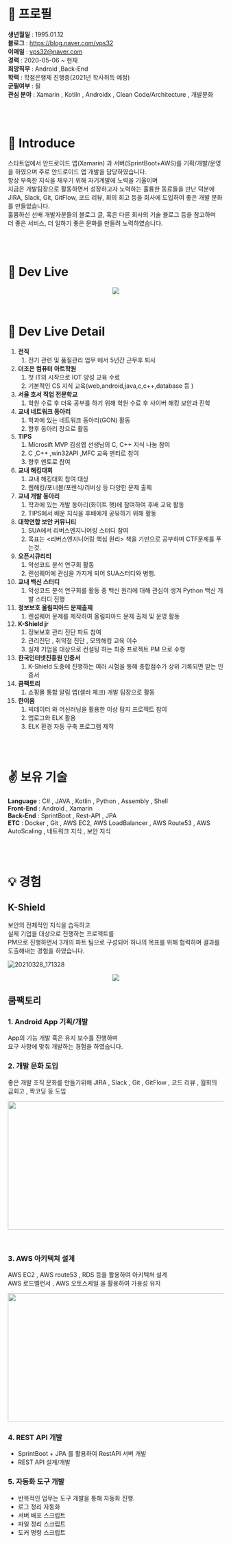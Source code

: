 

# :bust_in_silhouette: 프로필
**생년월일** :  1995.01.12 <br/>
**블로그** : https://blog.naver.com/vps32 <br/>
**이메일** : vps32@naver.com<br/>
**경력** : 2020-05-06 ~ 현재 <br/>
**희망직무** : Android ,Back-End <br/>
**학력** : 학점은행제 진행중(2021년 학사취득 예정) <br/>
**군필여부** : 필 <br/>
**관심 분야** : Xamarin , Kotiln , Androidx , Clean Code/Architecture , 개발문화

<br/>
<br/>

# :running: Introduce
스타트업에서 안드로이드 앱(Xamarin) 과 서버(SprintBoot+AWS)를 기획/개발/운영을 하였으며 주로 안드로이드 앱 개발을 담당하였습니다. <br/>
항상 부족한 지식을 채우기 위해 자기계발에 노력을 기울이며 <br/>
지금은 개발팀장으로 활동하면서 성장하고자 노력하는 훌륭한 동료들을 만난 덕분에 <br/>
JIRA, Slack, Git, GitFlow, 코드 리뷰, 회의 회고 등을 회사에 도입하여 좋은 개발 문화를 만들었습니다. <br/>
훌륭하신 선배 개발자분들의 블로그 글, 혹은 다른 회사의 기술 블로그 등을 참고하며 <br/>
더 좋은 서비스, 더 일하기 좋은 문화를 만들려 노력하였습니다. <br/>


<br/>
<br/>

# :rocket: Dev Live

<p align="center">
  <img src="https://user-images.githubusercontent.com/52993842/110650052-8a2f5980-81fd-11eb-97ba-51198e2214b3.png">
</p> 
<br/>

# :mag_right: Dev Live Detail


1. **전직** 
    1. 전기 관련 및 품질관리 업무 에서 5년간 근무후 퇴사
2. **더조은 컴퓨터 아트학원** 
    1. 첫 IT의 시작으로 IOT 양성 교육 수료
    2. 기본적인 CS 지식 교육(web,android,java,c,c++,database 등 )
3. **서울 호서 직업 전문학교** 
    1. 학원 수료 후 더욱 공부를 하기 위해 학원 수료 후 사이버 해킹 보안과 진학
4. **교내 네트워크 동아리**
    1. 학과에 있는 네트워크 동아리(GON) 활동
    2. 향후 동아리 장으로 활동
5. **TIPS**  
    1. Microsift MVP 김성엽 선생님의 C, C++ 지식 나눔 참여
    2. C ,C++ ,win32API ,MFC 교육 멘티로 참여
    3. 향후 멘토로 참여
7. **교내 해킹대회** 
    1. 교내 해킹대회 참여 대상
    2. 웹해킹/포너블/포렌식/리버싱 등 다양한 문제 출제
8. **교내 개발 동아리** 
    1. 학과에 있는 개발 동아리(화이트 햇)에 참여하여 후배 교육 활동
    2. TIPS에서 배운 지식을 후배에게 공유하기 위해 활동
8. **대학연합 보안 커뮤니티** 
    1. SUA에서 리버스엔지니어링 스터디 참여
    2. 목표는 <리버스엔지니어링 핵심 원리> 책을 기반으로 공부하며 CTF문제를 푸는것.
9. **오픈시큐리티** 
    1. 악성코드 분석 연구회 활동
    2. 렌섬웨어에 관심을 가지게 되어 SUA스터디와 병행.
10. **교내 백신 스터디** 
    1. 악성코드 분석 연구회를 활동 중 백신 원리에 대해 관심이 생겨 Python 백신 개발 스터디 진행
11. **정보보호 올림피아드 문제출제** 
    1. 렌섬웨어 문제를 제작하여 올림피아드 문제 출제 및 운영 활동
12. **K-Shield jr** 
    1. 정보보호 관리 진단 파트 참여
    2. 관리진단 , 취약점 진단 , 모의해킹 교육 이수
    3. 실제 기업을 대상으로 컨설팅 하는 최종 프로젝트 PM 으로 수행
13. **한국인터넷진흥원 인증서** 
    1. K-Shield 도중에 진행하는 여러 시험을 통해 총합점수가 상위 기록되면 받는 인증서
14. **쿰팩토리**
    1. 쇼핑몰 통합 알림 앱(셀러 체크) 개발 팀장으로 활동
15. **한이음** 
    1. 빅데이터 와 머신러닝을 활용한 이상 탐지 프로젝트 참여
    2. 앱로그와 ELK 활용
    3. ELK 환경 자동 구축 프로그램 제작
<br/>
<br/>



# :v: 보유 기술
**Language** : C# , JAVA , Kotlin , Python , Assembly , Shell  <br/>
**Front-End** : Android , Xamarin <br/>
**Back-End** : SprintBoot , Rest-API , JPA <br/>
**ETC** :  Docker , Git , AWS EC2, AWS LoadBalancer , AWS Route53 , AWS AutoScaling , 네트워크 지식 , 보안 지식  <br/>

<br/>
<br/>

# :bulb: 경험
## K-Shield
보안의 전체적인 지식을 습득하고<br/>
실제 기업을 대상으로 진행하는 프로젝트를<br/>
PM으로 진행하면서 3개의 파트 팀으로 구성되어 하나의 목표를 위해 협력하며 결과를 도출해내는 경험을 하였습니다.<br/>

![20210328_171328](https://user-images.githubusercontent.com/52993842/112746308-ef01f680-8fe8-11eb-8828-b765d63fa62c.png)

<p align="center">
  <img src="https://user-images.githubusercontent.com/52993842/110572859-95eb3380-819d-11eb-8593-3c82212ec44a.png">
</p> 

## 쿰팩토리
### 1. Android App 기획/개발
App의 기능 개발 혹은 유지 보수를 진행하며<br/>
요구 사항에 맞춰 개발하는 경험을 하였습니다.<br/>

### 2. 개발 문화 도입
좋은 개발 조직 문화를 만들기위해 JIRA , Slack , Git , GitFlow , 코드 리뷰 , 월회의 금회고 , 짝코딩 등 도입
<p align="center">
  <img src="https://user-images.githubusercontent.com/52993842/110573860-5e7d8680-819f-11eb-9bd9-66da6ca60b62.png" width="800" height="300">
</p> 

<br/>

### 3. AWS 아키텍쳐 설계
AWS EC2 , AWS route53 , RDS 등을 활용하여 아키텍쳐 설계<br/>
AWS 로드벨런서 , AWS 오토스케일 을 활용하여 가용성 유지<br/>
<p align="center">
  <img src="https://user-images.githubusercontent.com/52993842/110898516-ba344500-8342-11eb-9b82-9f82953a1db4.png" width="600" height="300">
</p> 

### 4. REST API 개발
- SprintBoot + JPA 를 활용하여 RestAPI 서버 개발
- REST API 설계/개발


### 5. 자동화 도구 개발
- 반복적인 업무는 도구 개발을 통해 자동화 진행.
- 로그 정리 자동화
- 서버 배포 스크립트
- 파일 정리 스크립트
- 도커 명령 스크립트
<br/>
<br/>



